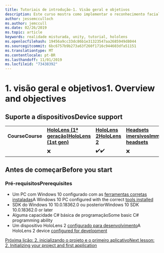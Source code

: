 ```yaml
---
title: Tutoriais de introdução-1. Visão geral e objetivos
description: Este curso mostra como implementar o reconhecimento facial do Azure em um aplicativo de realidade misturada.
author: jessemcculloch
ms.author: jemccull
ms.date: 02/26/2019
ms.topic: article
keywords: realidade misturada, unity, tutorial, hololens
ms.openlocfilehash: 19456a9cc33dc86b1e31323547aa2685949d8044
ms.sourcegitcommit: 6bc6757b9b273a63f260f1716c944603dfa51151
ms.translationtype: MT
ms.contentlocale: pt-BR
ms.lasthandoff: 11/01/2019
ms.locfileid: "73438392"
---
```

# <a name="1-overview-and-objectives"></a><span data-ttu-id="ea680-105">1. visão geral e objetivos</span><span class="sxs-lookup"><span data-stu-id="ea680-105">1. Overview and objectives</span></span>

## <a name="device-support"></a><span data-ttu-id="ea680-106">Suporte a dispositivos</span><span class="sxs-lookup"><span data-stu-id="ea680-106">Device support</span></span>

<table>
    <colgroup>
    <col width="25%" />
    <col width="25%" />
    <col width="25%" />
    <col width="25%" />
    </colgroup>
    <tr>
        <td><span data-ttu-id="ea680-107"><strong>Course</strong></span><span class="sxs-lookup"><span data-stu-id="ea680-107"><strong>Course</strong></span></span></td>
        <td><span data-ttu-id="ea680-108"><a href="hololens-hardware-details.md"><strong>HoloLens (1ª geração)</strong></a></span><span class="sxs-lookup"><span data-stu-id="ea680-108"><a href="hololens-hardware-details.md"><strong>HoloLens (1st gen)</strong></a></span></span></td>
        <td><span data-ttu-id="ea680-109"><a href="https://www.microsoft.com//hololens/hardware"><strong>HoloLens 2</strong></a></span><span class="sxs-lookup"><span data-stu-id="ea680-109"><a href="https://www.microsoft.com//hololens/hardware"><strong>HoloLens 2</strong></a></span></span></td>
        <td><span data-ttu-id="ea680-110"><a href="immersive-headset-hardware-details.md"><strong>Headsets imersivos</strong></a></span><span class="sxs-lookup"><span data-stu-id="ea680-110"><a href="immersive-headset-hardware-details.md"><strong>Immersive headsets</strong></a></span></span></td>
    </tr>
     <tr>
        <td></td>
        <td>❌</td>
        <td><span data-ttu-id="ea680-111">✔️</span><span class="sxs-lookup"><span data-stu-id="ea680-111">✔️</span></span></td>
        <td>❌</td>
    </tr>
</table>

## <a name="before-you-start"></a><span data-ttu-id="ea680-112">Antes de começar</span><span class="sxs-lookup"><span data-stu-id="ea680-112">Before you start</span></span>

### <a name="prerequisites"></a><span data-ttu-id="ea680-113">Pré-requisitos</span><span class="sxs-lookup"><span data-stu-id="ea680-113">Prerequisites</span></span>

* <span data-ttu-id="ea680-114">Um PC com Windows 10 configurado com as [ferramentas corretas instaladas](install-the-tools.md)</span><span class="sxs-lookup"><span data-stu-id="ea680-114">A Windows 10 PC configured with the correct [tools installed](install-the-tools.md)</span></span>
* <span data-ttu-id="ea680-115">SDK do Windows 10 10.0.18362.0 ou posterior</span><span class="sxs-lookup"><span data-stu-id="ea680-115">Windows 10 SDK 10.0.18362.0 or later</span></span>
* <span data-ttu-id="ea680-116">Alguma capacidade C# básica de programação</span><span class="sxs-lookup"><span data-stu-id="ea680-116">Some basic C# programming ability</span></span>
* <span data-ttu-id="ea680-117">Um dispositivo HoloLens 2 [configurado para desenvolvimento](using-visual-studio.md#enabling-developer-mode)</span><span class="sxs-lookup"><span data-stu-id="ea680-117">A HoloLens 2 device [configured for development](using-visual-studio.md#enabling-developer-mode)</span></span>

[<span data-ttu-id="ea680-118">Próxima lição: 2. inicializando o projeto e o primeiro aplicativo</span><span class="sxs-lookup"><span data-stu-id="ea680-118">Next lesson: 2. Initializing your project and first application</span></span>](mrlearning-base-ch1.md)
